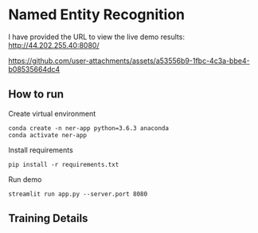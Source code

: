 # Named Entity Recognition
I have provided the URL to view the live demo results: http://44.202.255.40:8080/

https://github.com/user-attachments/assets/a53556b9-1fbc-4c3a-bbe4-b08535664dc4

## How to run



Create virtual environment
```
conda create -n ner-app python=3.6.3 anaconda
conda activate ner-app
```
Install requirements
```
pip install -r requirements.txt
```
Run demo
```
streamlit run app.py --server.port 8080
```

## Training Details
